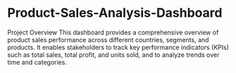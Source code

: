 # Product-Sales-Analysis-Dashboard
Project Overview This dashboard provides a comprehensive overview of product sales performance across different countries, segments, and products. It enables stakeholders to track key performance indicators (KPIs) such as total sales, total profit, and units sold, and to analyze trends over time and categories.
